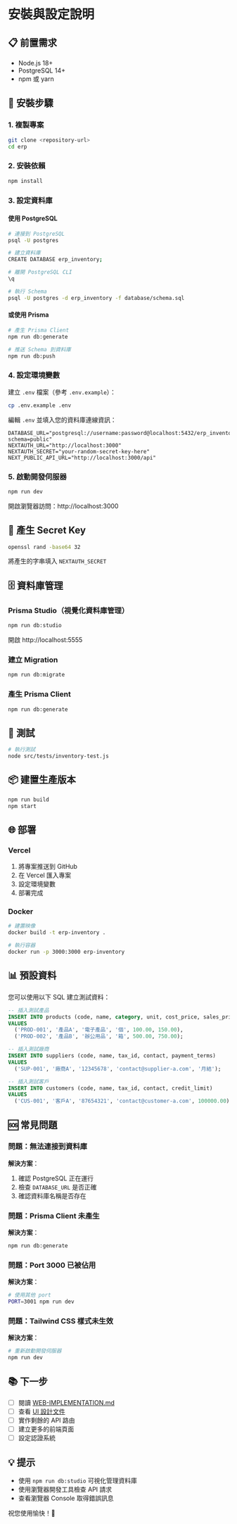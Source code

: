 # 安裝與設定說明

## 📋 前置需求

- Node.js 18+ 
- PostgreSQL 14+
- npm 或 yarn

## 🚀 安裝步驟

### 1. 複製專案

```bash
git clone <repository-url>
cd erp
```

### 2. 安裝依賴

```bash
npm install
```

### 3. 設定資料庫

#### 使用 PostgreSQL

```bash
# 連接到 PostgreSQL
psql -U postgres

# 建立資料庫
CREATE DATABASE erp_inventory;

# 離開 PostgreSQL CLI
\q

# 執行 Schema
psql -U postgres -d erp_inventory -f database/schema.sql
```

#### 或使用 Prisma

```bash
# 產生 Prisma Client
npm run db:generate

# 推送 Schema 到資料庫
npm run db:push
```

### 4. 設定環境變數

建立 `.env` 檔案（參考 `.env.example`）：

```bash
cp .env.example .env
```

編輯 `.env` 並填入您的資料庫連線資訊：

```env
DATABASE_URL="postgresql://username:password@localhost:5432/erp_inventory?schema=public"
NEXTAUTH_URL="http://localhost:3000"
NEXTAUTH_SECRET="your-random-secret-key-here"
NEXT_PUBLIC_API_URL="http://localhost:3000/api"
```

### 5. 啟動開發伺服器

```bash
npm run dev
```

開啟瀏覽器訪問：http://localhost:3000

## 🔑 產生 Secret Key

```bash
openssl rand -base64 32
```

將產生的字串填入 `NEXTAUTH_SECRET`

## 🗄️ 資料庫管理

### Prisma Studio（視覺化資料庫管理）

```bash
npm run db:studio
```

開啟 http://localhost:5555

### 建立 Migration

```bash
npm run db:migrate
```

### 產生 Prisma Client

```bash
npm run db:generate
```

## 🧪 測試

```bash
# 執行測試
node src/tests/inventory-test.js
```

## 📦 建置生產版本

```bash
npm run build
npm start
```

## 🌐 部署

### Vercel

1. 將專案推送到 GitHub
2. 在 Vercel 匯入專案
3. 設定環境變數
4. 部署完成

### Docker

```bash
# 建置映像
docker build -t erp-inventory .

# 執行容器
docker run -p 3000:3000 erp-inventory
```

## 📊 預設資料

您可以使用以下 SQL 建立測試資料：

```sql
-- 插入測試產品
INSERT INTO products (code, name, category, unit, cost_price, sales_price)
VALUES 
  ('PROD-001', '產品A', '電子產品', '個', 100.00, 150.00),
  ('PROD-002', '產品B', '辦公用品', '箱', 500.00, 750.00);

-- 插入測試廠商
INSERT INTO suppliers (code, name, tax_id, contact, payment_terms)
VALUES 
  ('SUP-001', '廠商A', '12345678', 'contact@supplier-a.com', '月結');

-- 插入測試客戶
INSERT INTO customers (code, name, tax_id, contact, credit_limit)
VALUES 
  ('CUS-001', '客戶A', '87654321', 'contact@customer-a.com', 100000.00);
```

## 🆘 常見問題

### 問題：無法連接到資料庫

**解決方案**：
1. 確認 PostgreSQL 正在運行
2. 檢查 `DATABASE_URL` 是否正確
3. 確認資料庫名稱是否存在

### 問題：Prisma Client 未產生

**解決方案**：
```bash
npm run db:generate
```

### 問題：Port 3000 已被佔用

**解決方案**：
```bash
# 使用其他 port
PORT=3001 npm run dev
```

### 問題：Tailwind CSS 樣式未生效

**解決方案**：
```bash
# 重新啟動開發伺服器
npm run dev
```

## 📚 下一步

- [ ] 閱讀 [WEB-IMPLEMENTATION.md](./WEB-IMPLEMENTATION.md)
- [ ] 查看 [UI 設計文件](./openspec/changes/initial-inventory-system/ui-design.md)
- [ ] 實作剩餘的 API 路由
- [ ] 建立更多的前端頁面
- [ ] 設定認證系統

## 💡 提示

- 使用 `npm run db:studio` 可視化管理資料庫
- 使用瀏覽器開發工具檢查 API 請求
- 查看瀏覽器 Console 取得錯誤訊息

祝您使用愉快！🎉

